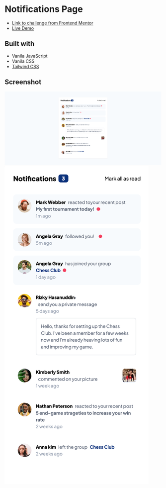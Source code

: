 # Notifications Page

- [Link to challenge from Frontend Mentor](https://www.frontendmentor.io/challenges/notifications-page-DqK5QAmKbC)
- [Live Demo](https://kezigoo.github.io/frontendmentor-challenges/notifications-page/)

## Built with

- Vanila JavaScript
- Vanila CSS
- [Tailwind CSS](https://tailwindcss.com/)

## Screenshot

![PC view](./screenshot-desktop.png)
![Mobile view](./screenshot-mobile.png)
